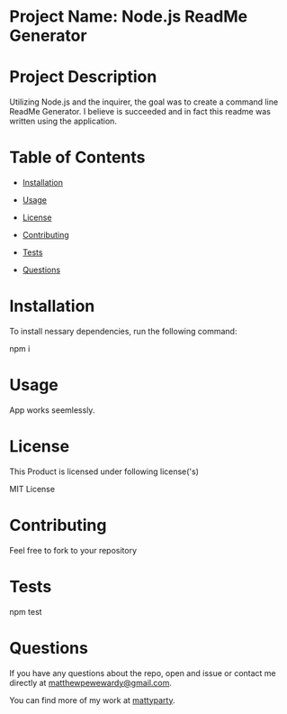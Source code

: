 # Project Name: Node.js ReadMe Generator
# Project Description

Utilizing Node.js and the inquirer, the goal was to create a command line ReadMe Generator.  I believe is succeeded and in fact this readme was written using the application.

# Table of Contents

 * [Installation](#installation)

 * [Usage](#usage)

 * [License](#license)
 
 * [Contributing](#contributing)

 * [Tests](#tests)

 * [Questions](#questions)

# Installation 

To install nessary dependencies, run the following command:

npm i

# Usage

App works seemlessly. 

# License

This Product is licensed under following license('s) 

MIT License

# Contributing

Feel free to fork to your repository

# Tests

npm test

# Questions

If you have any questions about the repo, open and issue or contact me directly at matthewpewewardy@gmail.com.

You can find more of my work at [mattyparty](https://github.com/mattyparty/).